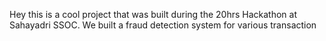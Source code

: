 Hey this is a cool project that was built during the 20hrs Hackathon at Sahayadri SSOC.
We built a fraud detection system for various transaction
